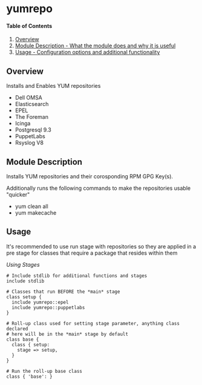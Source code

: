 # yumrepo

#### Table of Contents

1. [Overview](#overview)
2. [Module Description - What the module does and why it is useful](#module-description)
3. [Usage - Configuration options and additional functionality](#usage)

## Overview

Installs and Enables YUM repositories

 - Dell OMSA
 - Elasticsearch
 - EPEL
 - The Foreman
 - Icinga
 - Postgresql 9.3
 - PuppetLabs
 - Rsyslog V8

## Module Description

Installs YUM repositories and their corosponding RPM GPG Key(s).

Additionally runs the following commands to make the repositories usable "quicker"
 - yum clean all
 - yum makecache

## Usage

It's recommended to use run stage with repositories so they are applied
in a pre stage for classes that require a package that resides within them

*Using Stages*

```puppet
# Include stdlib for additional functions and stages
include stdlib

# Classes that run BEFORE the *main* stage
class setup {
  include yumrepo::epel
  include yumrepo::puppetlabs
}

# Roll-up class used for setting stage parameter, anything class declared
# here will be in the *main* stage by default
class base {
  class { setup:
    stage => setup,
  }
}

# Run the roll-up base class
class { 'base': }
```
